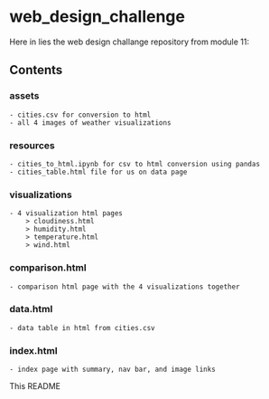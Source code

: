 # web_design_challenge

Here in lies the web design challange repository from module 11:

## Contents

### assets
    - cities.csv for conversion to html
    - all 4 images of weather visualizations

### resources
    - cities_to_html.ipynb for csv to html conversion using pandas
    - cities_table.html file for us on data page

### visualizations
    - 4 visualization html pages
        > cloudiness.html
        > humidity.html
        > temperature.html
        > wind.html

### comparison.html
    - comparison html page with the 4 visualizations together
### data.html
    - data table in html from cities.csv
### index.html
    - index page with summary, nav bar, and image links

This README
